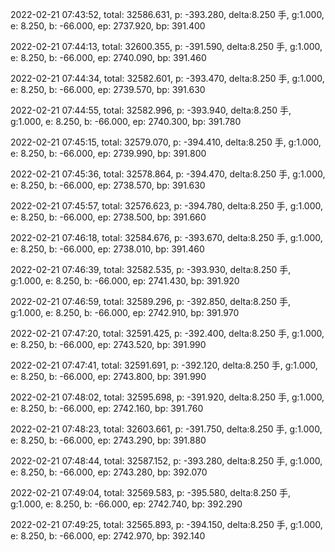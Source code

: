 2022-02-21 07:43:52, total: 32586.631, p: -393.280, delta:8.250 手, g:1.000, e: 8.250, b: -66.000, ep: 2737.920, bp: 391.400

2022-02-21 07:44:13, total: 32600.355, p: -391.590, delta:8.250 手, g:1.000, e: 8.250, b: -66.000, ep: 2740.090, bp: 391.460

2022-02-21 07:44:34, total: 32582.601, p: -393.470, delta:8.250 手, g:1.000, e: 8.250, b: -66.000, ep: 2739.570, bp: 391.630

2022-02-21 07:44:55, total: 32582.996, p: -393.940, delta:8.250 手, g:1.000, e: 8.250, b: -66.000, ep: 2740.300, bp: 391.780

2022-02-21 07:45:15, total: 32579.070, p: -394.410, delta:8.250 手, g:1.000, e: 8.250, b: -66.000, ep: 2739.990, bp: 391.800

2022-02-21 07:45:36, total: 32578.864, p: -394.470, delta:8.250 手, g:1.000, e: 8.250, b: -66.000, ep: 2738.570, bp: 391.630

2022-02-21 07:45:57, total: 32576.623, p: -394.780, delta:8.250 手, g:1.000, e: 8.250, b: -66.000, ep: 2738.500, bp: 391.660

2022-02-21 07:46:18, total: 32584.676, p: -393.670, delta:8.250 手, g:1.000, e: 8.250, b: -66.000, ep: 2738.010, bp: 391.460

2022-02-21 07:46:39, total: 32582.535, p: -393.930, delta:8.250 手, g:1.000, e: 8.250, b: -66.000, ep: 2741.430, bp: 391.920

2022-02-21 07:46:59, total: 32589.296, p: -392.850, delta:8.250 手, g:1.000, e: 8.250, b: -66.000, ep: 2742.910, bp: 391.970

2022-02-21 07:47:20, total: 32591.425, p: -392.400, delta:8.250 手, g:1.000, e: 8.250, b: -66.000, ep: 2743.520, bp: 391.990

2022-02-21 07:47:41, total: 32591.691, p: -392.120, delta:8.250 手, g:1.000, e: 8.250, b: -66.000, ep: 2743.800, bp: 391.990

2022-02-21 07:48:02, total: 32595.698, p: -391.920, delta:8.250 手, g:1.000, e: 8.250, b: -66.000, ep: 2742.160, bp: 391.760

2022-02-21 07:48:23, total: 32603.661, p: -391.750, delta:8.250 手, g:1.000, e: 8.250, b: -66.000, ep: 2743.290, bp: 391.880

2022-02-21 07:48:44, total: 32587.152, p: -393.280, delta:8.250 手, g:1.000, e: 8.250, b: -66.000, ep: 2743.280, bp: 392.070

2022-02-21 07:49:04, total: 32569.583, p: -395.580, delta:8.250 手, g:1.000, e: 8.250, b: -66.000, ep: 2742.740, bp: 392.290

2022-02-21 07:49:25, total: 32565.893, p: -394.150, delta:8.250 手, g:1.000, e: 8.250, b: -66.000, ep: 2742.970, bp: 392.140